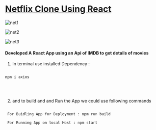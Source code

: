 <h1><u>Netflix Clone Using React</u></h1>




![net1](https://user-images.githubusercontent.com/108725514/209456921-5a04efba-9031-4653-a4bd-b280c651b623.png)



![net2](https://user-images.githubusercontent.com/108725514/209456951-74503996-414b-466f-b536-9723f42d053f.png)


![net3](https://user-images.githubusercontent.com/108725514/209456992-639062a2-60be-4535-b489-30a42c5a49ab.png)






<h4>Developed A React App  using an Api of IMDB to get details of movies</h4>



1) In terminal use installed Dependency  : 

```

npm i axios

```

<br>
<br>

2) and to build and and Run the App we could use following commands

```

 For Buidling App for Deployment : npm run build 

 For Running App on local Host : npm start
  

```







